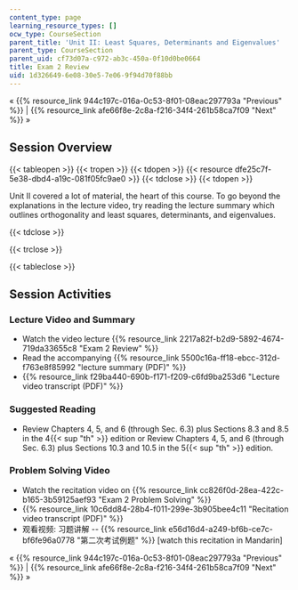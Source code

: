 ```yaml
---
content_type: page
learning_resource_types: []
ocw_type: CourseSection
parent_title: 'Unit II: Least Squares, Determinants and Eigenvalues'
parent_type: CourseSection
parent_uid: cf73d07a-c972-ab3c-450a-0f10d0be0664
title: Exam 2 Review
uid: 1d326649-6e08-30e5-7e06-9f94d70f88bb
---
```


« {{% resource_link 944c197c-016a-0c53-8f01-08eac297793a "Previous" %}} | {{% resource_link afe66f8e-2c8a-f216-34f4-261b58ca7f09 "Next" %}} »

Session Overview
----------------

{{< tableopen >}}
{{< tropen >}}
{{< tdopen >}}
{{< resource dfe25c7f-5e38-dbd4-a19c-081f05fc9ae0 >}}
{{< tdclose >}}
{{< tdopen >}}


Unit II covered a lot of material, the heart of this course. To go beyond the explanations in the lecture video, try reading the lecture summary which outlines orthogonality and least squares, determinants, and eigenvalues.


{{< tdclose >}}

{{< trclose >}}

{{< tableclose >}}

Session Activities
------------------

### Lecture Video and Summary

*   Watch the video lecture {{% resource_link 2217a82f-b2d9-5892-4674-719da33655c8 "Exam 2 Review" %}}
*   Read the accompanying {{% resource_link 5500c16a-ff18-ebcc-312d-f763e8f85992 "lecture summary (PDF)" %}}
*   {{% resource_link f29ba440-690b-f171-f209-c6fd9ba253d6 "Lecture video transcript (PDF)" %}}

### Suggested Reading

*   Review Chapters 4, 5, and 6 (through Sec. 6.3) plus Sections 8.3 and 8.5 in the 4{{< sup "th" >}} edition or Review Chapters 4, 5, and 6 (through Sec. 6.3) plus Sections 10.3 and 10.5 in the 5{{< sup "th" >}} edition.

### Problem Solving Video

*   Watch the recitation video on {{% resource_link cc826f0d-28ea-422c-b165-3b59125aef93 "Exam 2 Problem Solving" %}}
*   {{% resource_link 10c6dd84-28b4-f011-299e-3b905bee4c11 "Recitation video transcript (PDF)" %}}
*   观看视频: 习题讲解 -- {{% resource_link e56d16d4-a249-bf6b-ce7c-bf6fe96a0778 "第二次考试例题" %}} \[watch this recitation in Mandarin\]

« {{% resource_link 944c197c-016a-0c53-8f01-08eac297793a "Previous" %}} | {{% resource_link afe66f8e-2c8a-f216-34f4-261b58ca7f09 "Next" %}} »